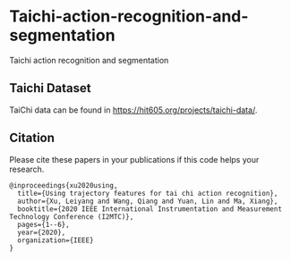 # Taichi-action-recognition-and-segmentation
Taichi action recognition and segmentation

## Taichi Dataset
TaiChi data can be found in https://hit605.org/projects/taichi-data/.

## Citation
Please cite these papers in your publications if this code helps your research.

    @inproceedings{xu2020using,
      title={Using trajectory features for tai chi action recognition},
      author={Xu, Leiyang and Wang, Qiang and Yuan, Lin and Ma, Xiang},
      booktitle={2020 IEEE International Instrumentation and Measurement Technology Conference (I2MTC)},
      pages={1--6},
      year={2020},
      organization={IEEE}
    }
    
